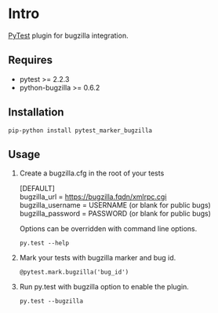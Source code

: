 # Intro
[PyTest][pytest] plugin for bugzilla integration.

## Requires
  * pytest >= 2.2.3
  * python-bugzilla >= 0.6.2
 
## Installation
``pip-python install pytest_marker_bugzilla``
    
## Usage
  1. Create a bugzilla.cfg in the root of your tests
  
       [DEFAULT]  
       bugzilla_url = https://bugzilla.fqdn/xmlrpc.cgi  
       bugzilla_username = USERNAME (or blank for public bugs)  
       bugzilla_password = PASSWORD (or blank for public bugs)  
             
     Options can be overridden with command line options.
     
     ``py.test --help``
     
  2. Mark your tests with bugzilla marker and bug id.
  
     ``@pytest.mark.bugzilla('bug_id')``
     
  3. Run py.test with bugzilla option to enable the plugin.  
  
     ``py.test --bugzilla``   
     
[pytest]: http://pytest.org/latest/